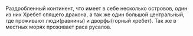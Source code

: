 Раздробленный континент, что имеет в себе несколько островов, один из них Хребет спящего дракона, а так же один большой центральный, где проживают люди(равнины) и дворфы(горный хребет). Так же в местных морях проживает раса русалов.